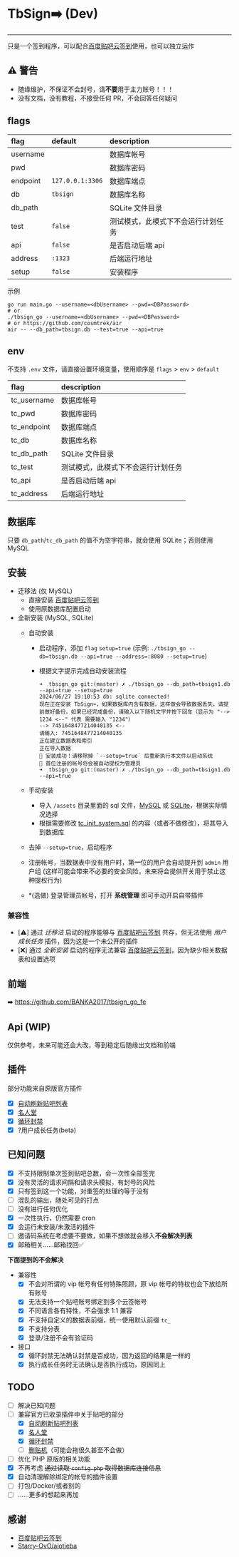 # TbSign➡️ (Dev)

---

只是一个签到程序，可以配合[百度贴吧云签到](https://github.com/MoeNetwork/Tieba-Cloud-Sign/)使用，也可以独立运作

## ⚠ 警告

- 随缘维护，不保证不会封号，请**不要**用于主力账号！！！
- 没有文档，没有教程，不接受任何 PR，不会回答任何疑问

## flags

| flag     | default          | description                        |
| :------- | :--------------- | :--------------------------------- |
| username |                  | 数据库帐号                         |
| pwd      |                  | 数据库密码                         |
| endpoint | `127.0.0.1:3306` | 数据库端点                         |
| db       | `tbsign`         | 数据库名称                         |
| db_path  |                  | SQLite 文件目录                    |
| test     | `false`          | 测试模式，此模式下不会运行计划任务 |
| api      | `false`          | 是否启动后端 api                   |
| address  | `:1323`          | 后端运行地址                       |
| setup    | `false`          | 安装程序                           |

示例

```shell
go run main.go --username=<dbUsername> --pwd=<DBPassword>
# or
./tbsign_go --username=<dbUsername> --pwd=<DBPassword>
# or https://github.com/cosmtrek/air
air -- --db_path=tbsign.db --test=true --api=true
```

## env

不支持 `.env` 文件，请直接设置环境变量，使用顺序是 `flags` > `env` > `default`

| flag        | description                        |
| :---------- | :--------------------------------- |
| tc_username | 数据库帐号                         |
| tc_pwd      | 数据库密码                         |
| tc_endpoint | 数据库端点                         |
| tc_db       | 数据库名称                         |
| tc_db_path  | SQLite 文件目录                    |
| tc_test     | 测试模式，此模式下不会运行计划任务 |
| tc_api      | 是否启动后端 api                   |
| tc_address  | 后端运行地址                       |

## 数据库

只要 `db_path`/`tc_db_path` 的值不为空字符串，就会使用 SQLite；否则使用 MySQL

## 安装

- 迁移法 (仅 MySQL)
  - 直接安装 [百度贴吧云签到](https://github.com/MoeNetwork/Tieba-Cloud-Sign/)
  - 使用原数据库配置启动
- 全新安装 (MySQL, SQLite)
  - 自动安装
    - 启动程序，添加 `flag` `setup=true` (示例: `./tbsign_go --db=tbsign.db --api=true --address=:8080 --setup=true`)
    - 根据文字提示完成自动安装流程

      ```plaintext
      ➜  tbsign_go git:(master) ✗ ./tbsign_go --db_path=tbsign1.db --api=true --setup=true
      2024/06/27 19:10:53 db: sqlite connected!
      现在正在安装 TbSign➡️，如果数据库内含有数据，这样做会导致数据丢失，请提前做好备份，如果已经完成备份，请输入以下随机文字并按下回车（显示为 "--> 1234 <--" 代表 需要输入 "1234"）
      --> 7451648477214040135 <--
      请输入: 7451648477214040135
      正在建立数据表和索引
      正在导入数据
      🎉 安装成功！请移除掉 `--setup=true` 后重新执行本文件以启动系统
      🔔 首位注册的帐号将会被自动提权为管理员
      ➜  tbsign_go git:(master) ✗ ./tbsign_go --db_path=tbsign1.db --api=true
      ```

  - 手动安装
    - 导入 `/assets` 目录里面的 sql 文件，[MySQL](https://github.com/BANKA2017/tbsign_go/blob/master/assets/tc_mysql.sql) 或 [SQLite](https://github.com/BANKA2017/tbsign_go/blob/master/assets/tc_sqlite.sql)，根据实际情况选择
    - 根据需要修改 [tc_init_system.sql](https://github.com/BANKA2017/tbsign_go/blob/master/assets/tc_init_system.sql) 的内容（或者不做修改），将其导入到数据库
  - 去掉 `--setup=true`，启动程序
  - 注册帐号，当数据表中没有用户时，第**一**位的用户会自动提升到 `admin` 用户组 (这样可能会带来不必要的安全风险，未来将会提供开关用于禁止这种提权行为)
  - \*(选做) 登录管理员帐号，打开 **系统管理** 即可手动开启自带插件

### 兼容性

- [⚠️] 通过 *迁移法* 启动的程序能够与 [百度贴吧云签到](https://github.com/MoeNetwork/Tieba-Cloud-Sign/) 共存，但无法使用 *用户成长任务* 插件，因为这是一个未公开的插件
- [❌] 通过 *全新安装* 启动的程序无法兼容 [百度贴吧云签到](https://github.com/MoeNetwork/Tieba-Cloud-Sign/)，因为缺少相关数据表和设置选项

## 前端

➡️ <https://github.com/BANKA2017/tbsign_go_fe>

## Api (WIP)

仅供参考，未来可能还会大改，等到稳定后随缘出文档和前端

## 插件

部分功能来自原版官方插件

- [x] [自动刷新贴吧列表](https://github.com/MoeNetwork/Tieba-Cloud-Sign/tree/master/plugins/ver4_ref)
- [x] [名人堂](https://github.com/MoeNetwork/Tieba-Cloud-Sign/tree/master/plugins/ver4_rank)
- [x] [循环封禁](https://github.com/MoeNetwork/Tieba-Cloud-Sign/tree/master/plugins/ver4_ban)
- [x] ?用户成长任务(beta)

## 已知问题

- [x] 不支持限制单次签到贴吧总数，会一次性全部签完
- [x] 没有灵活的请求间隔和请求头模拟，有封号的风险
- [x] 只有签到这一个功能，对重签的处理约等于没有
- [ ] 混乱的输出，随处可见的打点
- [ ] 没有进行任何优化
- [x] 一次性执行，仍然需要 cron
- [x] 会运行未安装/未激活的插件
- [ ] 邀请码系统在考虑要不要做，如果不想做就会移入**不会解决列表**
- [x] 邮箱相关……邮箱找回✅

**下面提到的不会解决**

- 兼容性
  - [x] 不会对所谓的 vip 帐号有任何特殊照顾，原 vip 帐号的特权也会下放给所有账号
  - [x] 无法支持一个贴吧账号绑定到多个云签帐号
  - [x] 不同语言各有特性，不会强求 1:1 兼容
  - [x] 不支持自定义的数据表前缀，统一使用默认前缀 `tc_`
  - [x] 不支持分表
  - [x] 登录/注册不会有验证码
- 接口
  - [x] 循环封禁无法确认封禁是否成功，因为返回的结果是一样的
  - [x] 执行成长任务时无法确认是否执行成功，原因同上

## TODO

- [ ] 解决已知问题
- [ ] 兼容官方已收录插件中关于贴吧的部分
  - [x] [自动刷新贴吧列表](https://github.com/MoeNetwork/Tieba-Cloud-Sign/tree/master/plugins/ver4_ref)
  - [x] [名人堂](https://github.com/MoeNetwork/Tieba-Cloud-Sign/tree/master/plugins/ver4_rank)
  - [x] [循环封禁](https://github.com/MoeNetwork/Tieba-Cloud-Sign/tree/master/plugins/ver4_ban)
  - [ ] [删贴机](https://github.com/MoeNetwork/Tieba-Cloud-Sign/tree/master/plugins/ver4_review)（可能会拖很久甚至不会做）
- [ ] 优化 PHP 原版的相关功能
- [x] 不再考虑 ~~通过读取 `config.php` 取得数据库连接信息~~
- [x] 自动清理解除绑定的帐号的插件设置
- [ ] 打包/Docker/或者别的
- [ ] ……更多的想起来再加

## 感谢

- [百度贴吧云签到](https://github.com/MoeNetwork/Tieba-Cloud-Sign/)
- [Starry-OvO/aiotieba](https://github.com/Starry-OvO/aiotieba/)
